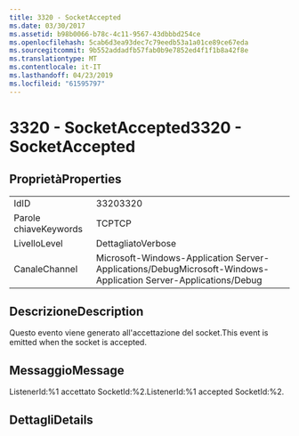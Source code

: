 ```yaml
---
title: 3320 - SocketAccepted
ms.date: 03/30/2017
ms.assetid: b98b0066-b78c-4c11-9567-43dbbbd254ce
ms.openlocfilehash: 5cab6d3ea93dec7c79eedb53a1a01ce89ce67eda
ms.sourcegitcommit: 9b552addadfb57fab0b9e7852ed4f1f1b8a42f8e
ms.translationtype: MT
ms.contentlocale: it-IT
ms.lasthandoff: 04/23/2019
ms.locfileid: "61595797"
---
```

# <a name="3320---socketaccepted"></a><span data-ttu-id="bdfc9-102">3320 - SocketAccepted</span><span class="sxs-lookup"><span data-stu-id="bdfc9-102">3320 - SocketAccepted</span></span>
## <a name="properties"></a><span data-ttu-id="bdfc9-103">Proprietà</span><span class="sxs-lookup"><span data-stu-id="bdfc9-103">Properties</span></span>  
  
|||  
|-|-|  
|<span data-ttu-id="bdfc9-104">Id</span><span class="sxs-lookup"><span data-stu-id="bdfc9-104">ID</span></span>|<span data-ttu-id="bdfc9-105">3320</span><span class="sxs-lookup"><span data-stu-id="bdfc9-105">3320</span></span>|  
|<span data-ttu-id="bdfc9-106">Parole chiave</span><span class="sxs-lookup"><span data-stu-id="bdfc9-106">Keywords</span></span>|<span data-ttu-id="bdfc9-107">TCP</span><span class="sxs-lookup"><span data-stu-id="bdfc9-107">TCP</span></span>|  
|<span data-ttu-id="bdfc9-108">Livello</span><span class="sxs-lookup"><span data-stu-id="bdfc9-108">Level</span></span>|<span data-ttu-id="bdfc9-109">Dettagliato</span><span class="sxs-lookup"><span data-stu-id="bdfc9-109">Verbose</span></span>|  
|<span data-ttu-id="bdfc9-110">Canale</span><span class="sxs-lookup"><span data-stu-id="bdfc9-110">Channel</span></span>|<span data-ttu-id="bdfc9-111">Microsoft-Windows-Application Server-Applications/Debug</span><span class="sxs-lookup"><span data-stu-id="bdfc9-111">Microsoft-Windows-Application Server-Applications/Debug</span></span>|  
  
## <a name="description"></a><span data-ttu-id="bdfc9-112">Descrizione</span><span class="sxs-lookup"><span data-stu-id="bdfc9-112">Description</span></span>  
 <span data-ttu-id="bdfc9-113">Questo evento viene generato all'accettazione del socket.</span><span class="sxs-lookup"><span data-stu-id="bdfc9-113">This event is emitted when the socket is accepted.</span></span>  
  
## <a name="message"></a><span data-ttu-id="bdfc9-114">Messaggio</span><span class="sxs-lookup"><span data-stu-id="bdfc9-114">Message</span></span>  
 <span data-ttu-id="bdfc9-115">ListenerId:%1 accettato SocketId:%2.</span><span class="sxs-lookup"><span data-stu-id="bdfc9-115">ListenerId:%1 accepted SocketId:%2.</span></span>  
  
## <a name="details"></a><span data-ttu-id="bdfc9-116">Dettagli</span><span class="sxs-lookup"><span data-stu-id="bdfc9-116">Details</span></span>
